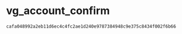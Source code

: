 vg_account_confirm
==================

`cafa048992a2eb11d6ec4c4fc2ae1d240e9787384948c9e375c8434f002f6b66`
